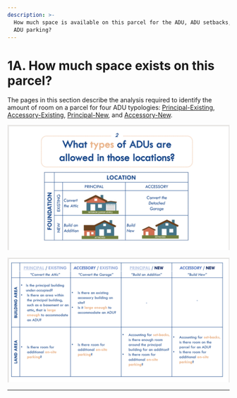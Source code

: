 ```yaml
---
description: >-
  How much space is available on this parcel for the ADU, ADU setbacks, and/or
  ADU parking?
---
```


# 1A. How much space exists on this parcel?

The pages in this section describe the analysis required to identify the amount of room on a parcel for four ADU typologies: [Principal-Existing](principal-existing.md), [Accessory-Existing](accessory-existing.md), [Principal-New](principal-new.md), and [Accessory-New](accessory-new.md).

![From June 2021 PowerPoint](<../../../.gitbook/assets/image (6).png>)

![From June 2021 PowerPoint](../../../.gitbook/assets/image.png)

****
